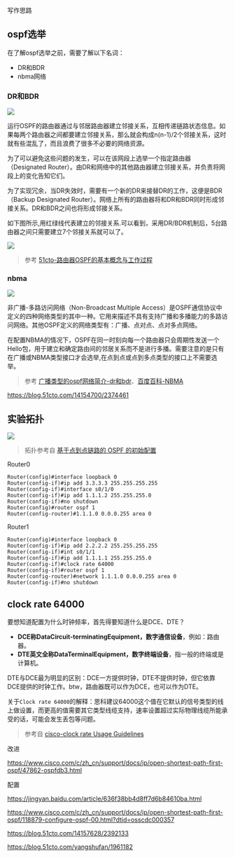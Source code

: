 写作思路



## ospf选举

在了解ospf选举之前，需要了解以下名词：

* DR和BDR
* nbma网络

### DR和BDR

![](https://i.postimg.cc/nLfxF0CT/Snipaste-2019-10-26-10-56-48.png)

运行OSPF的路由器通过与邻居路由器建立邻接关系，互相传递链路状态信息。如果每两个路由器之间都要建立邻接关系，那么就会构成n(n-1)/2个邻接关系，这时就有些混乱了，而且浪费了很多不必要的网络资源。

为了可以避免这些问题的发生，可以在该网段上选举一个指定路由器（Designated Router）。由DR和网络中的其他路由器建立邻接关系，并负责将网段上的变化告知它们。

为了实现冗余，当DR失效时，需要有一个新的DR来接替DR的工作，这便是BDR（Backup Designated Router）。网络上所有的路由器将和DR和BDR同时形成邻接关系。DR和BDR之间也将形成邻接关系。

如下图所示,用红绿线代表建立的邻接关系.可以看到，采用DR/BDR机制后，5台路由器之间只需要建立7个邻接关系就可以了。

![](https://i.postimg.cc/9f43bcd0/Snipaste-2019-10-26-07-14-16.png)

> 参考 [51cto-路由器OSPF的基本概念与工作过程](https://blog.51cto.com/14154700/2374461)

### nbma

![](https://i.postimg.cc/Hnx97j06/Snipaste-2019-10-25-22-43-06.png)

非广播-多路访问网络（Non-Broadcast Multiple Access）是OSPF通信协议中定义的四种网络类型的其中一种。它用来描述不具有支持广播和多播能力的多路访问网络。其他OSPF定义的网络类型有：广播、点对点、点对多点网络。

在配置NBMA的情况下，OSPF在同一时刻向每一个路由器只会周期性发送一个Hello包，用于建立和确定路由间的邻居关系而不是进行多播。需要注意的是只有在广播或NBMA类型接口才会选举,在点到点或点到多点类型的接口上不需要选举。

>参考 [广播类型的ospf网络简介-dr和bdr](https://hexnet.jimdo.com/2012/11/14/%E5%B9%BF%E6%92%AD%E7%B1%BB%E5%9E%8B%E7%9A%84ospf%E7%BD%91%E7%BB%9C%E7%AE%80%E4%BB%8B-dr%E5%92%8Cbdr/)、[百度百科-NBMA](https://baike.baidu.com/item/NBMA)



https://blog.51cto.com/14154700/2374461



## 实验拓扑

![](https://i.postimg.cc/50Vmgf6x/Snipaste-2019-10-24-22-34-22.png)

> 拓扑参考自 [基于点到点链路的 OSPF 的初始配置](https://www.cisco.com/c/zh_cn/support/docs/ip/open-shortest-path-first-ospf/13687-15.html?dtid=osscdc000357)

Router0

```ios
Router(config)#interface loopback 0
Router(config-if)#ip add 3.3.3.3 255.255.255.255
Router(config-if)#interface s0/1/0
Router(config-if)#ip add 1.1.1.2 255.255.255.0
Router(config-if)#no shutdown
Router(config)#router ospf 1
Router(config-router)#1.1.1.0 0.0.0.255 area 0
```

Router1

```ios
Router(config)#interface loopback 0
Router(config-if)#ip add 2.2.2.2 255.255.255.255
Router(config-if)#int s0/1/1
Router(config-if)#ip add 1.1.1.1 255.255.255.0
Router(config-if)#clock rate 64000
Router(config-if)#router ospf 1
Router(config-router)#network 1.1.1.0 0.0.0.255 area 0
Router(config-if)#no shutdown
```

## clock rate 64000

要想知道配置为什么时钟频率，首先得要知道什么是DCE、DTE？

* **DCE称DataCircuit-terminatingEquipment，数字通信设备**，例如：路由器。
* **DTE英文全称DataTerminalEquipment，数字终端设备**，指一般的终端或是计算机。

DTE与DCE最为明显的区别：DCE一方提供时钟，DTE不提供时钟，但它依靠DCE提供的时钟工作。btw，路由器既可以作为DCE，也可以作为DTE。


关于`Clock rate 64000`的解释：思科建议64000这个值在它默认的信号类型的线上做设置，而更高的值需要其它类型线缆支持，速率设置超过实际物理线缆所能承受的话，可能会发生丢包等问题。

> 参考自 [cisco-clock rate Usage Guidelines](https://www.cisco.com/c/en/us/td/docs/ios-xml/ios/interface/command/ir-cr-book/ir-c2.html#wp3930272930)

改进

https://www.cisco.com/c/zh_cn/support/docs/ip/open-shortest-path-first-ospf/47862-ospfdb3.html


配置

https://jingyan.baidu.com/article/636f38bb4d8ff7d6b84610ba.html

https://www.cisco.com/c/zh_cn/support/docs/ip/open-shortest-path-first-ospf/118879-configure-ospf-00.html?dtid=osscdc000357

https://blog.51cto.com/14157628/2392133

https://blog.51cto.com/yangshufan/1961182



